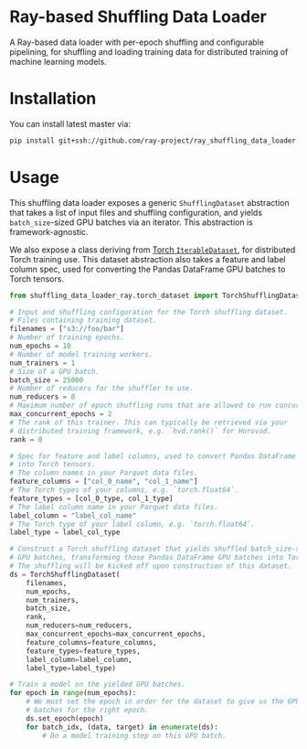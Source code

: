 # Ray-based Shuffling Data Loader

A Ray-based data loader with per-epoch shuffling and configurable pipelining, for shuffling and loading training data for distributed training of machine learning models.

# Installation

You can install latest master via:

```bash
pip install git+ssh://github.com/ray-project/ray_shuffling_data_loader.git@main#egg=ray_shuffling_data_loader
```

# Usage

This shuffling data loader exposes a generic `ShufflingDataset` abstraction that takes a list of input files and shuffling configuration, and yields `batch_size`-sized GPU batches via an iterator. This abstraction is framework-agnostic.

We also expose a class deriving from [Torch `IterableDataset`](https://pytorch.org/docs/stable/data.html#torch.utils.data.IterableDataset), for distributed Torch training use. This dataset abstraction also takes a feature and label column spec, used for converting the Pandas DataFrame GPU batches to Torch tensors.

```python
from shuffling_data_loader_ray.torch_dataset import TorchShufflingDataset

# Input and shuffling configuration for the Torch shuffling dataset.
# Files containing training dataset.
filenames = ["s3://foo/bar"]
# Number of training epochs.
num_epochs = 10
# Number of model training workers.
num_trainers = 1
# Size of a GPU batch.
batch_size = 25000
# Number of reducers for the shuffler to use.
num_reducers = 8
# Maximum number of epoch shuffling runs that are allowed to run concurrently.
max_concurrent_epochs = 2
# The rank of this trainer. This can typically be retrieved via your
# distributed training framework, e.g. `hvd.rank()` for Horovod.
rank = 0

# Spec for feature and label columns, used to convert Pandas DataFrame GPU batches
# into Torch tensors.
# The column names in your Parquet data files.
feature_columns = ["col_0_name", "col_1_name"]
# The Torch types of your columns, e.g. `torch.float64`.
feature_types = [col_0_type, col_1_type]
# The label column name in your Parquet data files.
label_column = "label_col_name"
# The Torch type of your label column, e.g. `torch.float64`.
label_type = label_col_type

# Construct a Torch shuffling dataset that yields shuffled batch_size-sized
# GPU batches, transforming those Pandas DataFrame GPU batches into Torch tensors.
# The shuffling will be kicked off upon construction of this dataset.
ds = TorchShufflingDataset(
    filenames,
    num_epochs,
    num_trainers,
    batch_size,
    rank,
    num_reducers=num_reducers,
    max_concurrent_epochs=max_concurrent_epochs,
    feature_columns=feature_columns,
    feature_types=feature_types,
    label_column=label_column,
    label_type=label_type)

# Train a model on the yielded GPU batches.
for epoch in range(num_epochs):
    # We must set the epoch in order for the dataset to give us the GPU
    # batches for the right epoch.
    ds.set_epoch(epoch)
    for batch_idx, (data, target) in enumerate(ds):
        # Do a model training step on this GPU batch.
```
